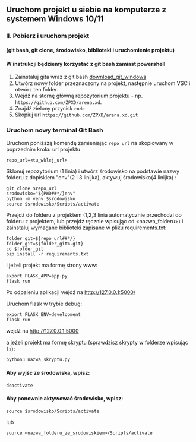 ## Uruchom projekt u siebie na komputerze z systemem Windows 10/11
### II. Pobierz i uruchom projekt
#### (git bash, git clone, środowisko, biblioteki i uruchomienie projektu)

#### W instrukcji będziemy korzystać z git bash zamiast powershell

1. Zainstaluj gita wraz z git bash [download_git_windows](https://git-scm.com/download/win)
2. Utwórz nowy folder przeznaczony na projekt, następnie uruchom VSC i otwórz ten folder.
3. Wejdź na stornę główną repozytorium projektu - np. `https://github.com/ZPXD/arena.xd`.
4. Znajdź zielony przycisk `code`
5. Skopiuj url `https://github.com/ZPXD/arena.xd.git`

### Uruchom nowy terminal Git Bash


Uruchom poniższą komendę zamieniając `repo_url` na skopiowany w poprzednim kroku url projektu
```
repo_url=<tu_wklej_url>

```
Sklonuj repozytorium (1 linia)  i utwórz środowisko na podstawie nazwy folderu z dopiskiem "env"(2 i 3 linijka), aktywuj środowisko(4 linijka) :
```
git clone $repo_url
srodowisko="${PWD##*/}env"
python -m venv $srodowisko
source $srodowisko/Scripts/activate
```
Przejdź do folderu z projektem (1,2,3 linia automatycznie przechodzi do folderu z projektem, lub przejdź ręcznie wpisując cd <nazwa_folderu>) i zainstaluj wymagane biblioteki zapisane w pliku requirements.txt: 
```
folder_git=${repo_url##*/}
folder_git=${folder_git%.git}
cd $folder_git
pip install -r requirements.txt
```
i jeżeli projekt ma formę strony www:
```
export FLASK_APP=app.py
flask run
```
Po odpaleniu aplikacji wejdź na http://127.0.0.1:5000/ 

Uruchom flask w trybie debug:
```
export FLASK_ENV=development
flask run
```
wejdź na http://127.0.0.1:5000

a jeżeli projekt ma formę skryptu (sprawdzisz skrypty w folderze wpisując `ls`):
```
python3 nazwa_skryptu.py
```

#### Aby wyjść ze środowiska, wpisz:
```
deactivate
```

#### Aby ponownie aktywować środowisko, wpisz:
```
source $srodowisko/Scripts/activate
```
lub
```
source <nazwa_folderu_ze_srodowiskiem>/Scripts/activate
```
